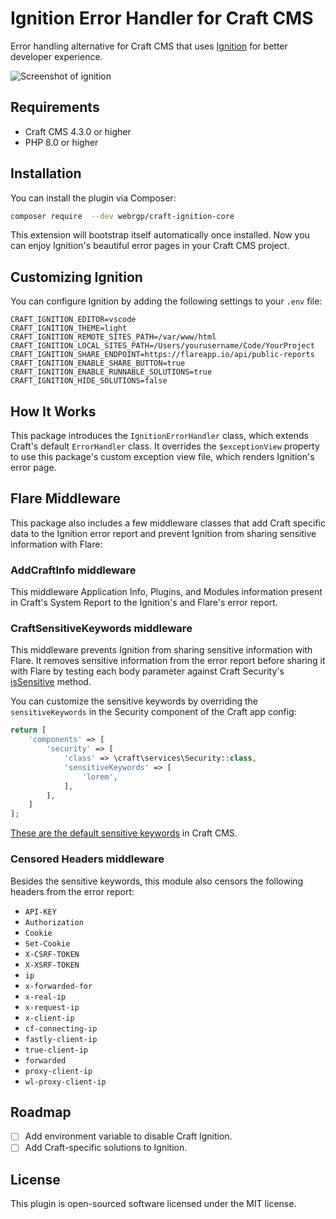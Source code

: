 # Ignition Error Handler for Craft CMS

Error handling alternative for Craft CMS that uses [Ignition](https://github.com/spatie/ignition) for better developer experience.

![Screenshot of ignition](https://spatie.github.io/ignition/ignition.png)

## Requirements

- Craft CMS 4.3.0 or higher
- PHP 8.0 or higher

## Installation

You can install the plugin via Composer:

```bash
composer require  --dev webrgp/craft-ignition-core
```

This extension will bootstrap itself automatically once installed. Now you can enjoy Ignition's beautiful error pages in your Craft CMS project.

## Customizing Ignition

You can configure Ignition by adding the following settings to your `.env` file:

```env
CRAFT_IGNITION_EDITOR=vscode
CRAFT_IGNITION_THEME=light
CRAFT_IGNITION_REMOTE_SITES_PATH=/var/www/html
CRAFT_IGNITION_LOCAL_SITES_PATH=/Users/yourusername/Code/YourProject
CRAFT_IGNITION_SHARE_ENDPOINT=https://flareapp.io/api/public-reports
CRAFT_IGNITION_ENABLE_SHARE_BUTTON=true
CRAFT_IGNITION_ENABLE_RUNNABLE_SOLUTIONS=true
CRAFT_IGNITION_HIDE_SOLUTIONS=false
```

## How It Works

This package introduces the `IgnitionErrorHandler` class, which extends Craft's default `ErrorHandler` class. It overrides the `$exceptionView` property to use this package's custom exception view file, which renders Ignition's error page.

## Flare Middleware

This package also includes a few middleware classes that add Craft specific data to the Ignition error report and prevent Ignition from sharing sensitive information with Flare:

### AddCraftInfo middleware

This middleware Application Info, Plugins, and Modules information present in Craft's System Report to the Ignition's and Flare's error report.

### CraftSensitiveKeywords middleware

This middleware prevents Ignition from sharing sensitive information with Flare. It removes sensitive information from the error report before sharing it with Flare by testing each body parameter against Craft Security's [isSensitive](https://github.com/craftcms/cms/blob/2b2de25bfac0e359bcae62e0e6995bfdb4229eaa/src/services/Security.php#L176-L178) method.

You can customize the sensitive keywords by overriding the `sensitiveKeywords` in the Security component of the Craft app config:

```php
return [
    'components' => [
        'security' => [
            'class' => \craft\services\Security::class,
            'sensitiveKeywords' => [
                'lorem',
            ],
        ],
    ]
];
```

[These are the default sensitive keywords](https://github.com/craftcms/cms/blob/2b2de25bfac0e359bcae62e0e6995bfdb4229eaa/src/config/app.php#L112-L121) in Craft CMS.

### Censored Headers middleware

Besides the sensitive keywords, this module also censors the following headers from the error report:

- `API-KEY`
- `Authorization`
- `Cookie`
- `Set-Cookie`
- `X-CSRF-TOKEN`
- `X-XSRF-TOKEN`
- `ip`
- `x-forwarded-for`
- `x-real-ip`
- `x-request-ip`
- `x-client-ip`
- `cf-connecting-ip`
- `fastly-client-ip`
- `true-client-ip`
- `forwarded`
- `proxy-client-ip`
- `wl-proxy-client-ip`

## Roadmap

- [ ] Add environment variable to disable Craft Ignition.
- [ ] Add Craft-specific solutions to Ignition.

## License

This plugin is open-sourced software licensed under the MIT license.
